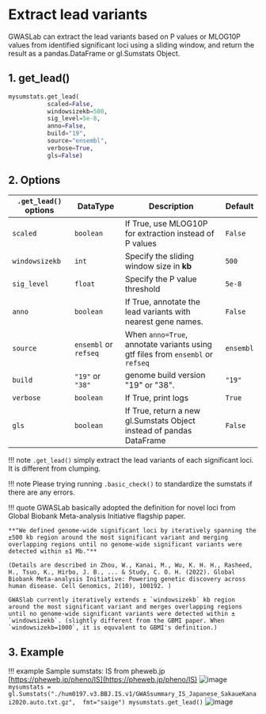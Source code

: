 # Extract lead variants

GWASLab can extract the lead variants based on P values or MLOG10P values from identified significant loci using a sliding window, and return the result as a pandas.DataFrame or gl.Sumstats Object.

## 1. get_lead()

```python
mysumstats.get_lead(
           scaled=False,
           windowsizekb=500,
           sig_level=5e-8,
           anno=False,
           build="19",
           source="ensembl",
           verbose=True,
           gls=False)
```

## 2. Options

|`.get_lead()` options|DataType|Description|Default|
|-|-|-|-|
|`scaled`|`boolean`|If True, use MLOG10P for extraction instead of P values|`False`|
|`windowsizekb`|`int`|Specify the sliding window size in **kb**|`500`|
|`sig_level`|`float`|Specify the P value threshold|`5e-8`|
|`anno`|`boolean`|If True, annotate the lead variants with nearest gene names.|`False`|
|`source`|`ensembl` or `refseq`| When `anno=True`, annotate variants using gtf files from `ensembl` or `refseq`|`ensembl`|
|`build`|`"19"` or `"38"`|genome build version "19" or "38".|`"19"`|
|`verbose`|`boolean`|If True, print logs|`True`|
|`gls`|`boolean`|If True, return a new gl.Sumstats Object instead of pandas DataFrame|`False`|

!!! note 
    `.get_lead()` simply extract the lead variants of each significant loci. It is different from clumping.

!!! note 
    Please trying running `.basic_check()` to standardize the sumstats if there are any errors.

!!! quote
    GWASLab basically adopted the definition for novel loci from Global Biobank Meta-analysis Initiative flagship paper. 
    
    **"We defined genome-wide significant loci by iteratively spanning the ±500 kb region around the most significant variant and merging overlapping regions until no genome-wide significant variants were detected within ±1 Mb."** 
    
    (Details are described in Zhou, W., Kanai, M., Wu, K. H. H., Rasheed, H., Tsuo, K., Hirbo, J. B., ... & Study, C. O. H. (2022). Global Biobank Meta-analysis Initiative: Powering genetic discovery across human disease. Cell Genomics, 2(10), 100192. )

    GWASlab currently iteratively extends ± `windowsizekb` kb region around the most significant variant and merges overlapping regions until no genome-wide significant variants were detected within ± `windowsizekb`. (slightly different from the GBMI paper. When `windowsizekb=1000`, it is equvalent to GBMI's definition.)


## 3. Example

!!! example
    Sample sumstats: IS from pheweb.jp [https://pheweb.jp/pheno/IS](https://pheweb.jp/pheno/IS)
    ![image](https://user-images.githubusercontent.com/40289485/196447159-f9b41510-feb6-4ec8-adeb-a8f4c3683061.png)
    ```
    mysumstats = gl.Sumstats("./hum0197.v3.BBJ.IS.v1/GWASsummary_IS_Japanese_SakaueKanai2020.auto.txt.gz",  fmt="saige")
    mysumstats.get_lead()
    ```
    ![image](https://user-images.githubusercontent.com/40289485/196446293-c8f9c2d3-82c3-4122-bddd-184b43f2950f.png)

